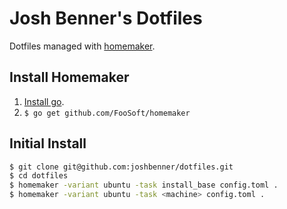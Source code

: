 # Josh Benner's Dotfiles

Dotfiles managed with [homemaker](https://github.com/FooSoft/homemaker).

## Install Homemaker

1. [Install go](https://golang.org/doc/install).
2. `$ go get github.com/FooSoft/homemaker`

## Initial Install

```sh
$ git clone git@github.com:joshbenner/dotfiles.git
$ cd dotfiles
$ homemaker -variant ubuntu -task install_base config.toml .
$ homemaker -variant ubuntu -task <machine> config.toml .
```
